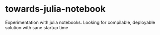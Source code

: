 # towards-julia-notebook
Experimentation with julia notebooks. Looking for compilable, deployable solution with sane startup time
